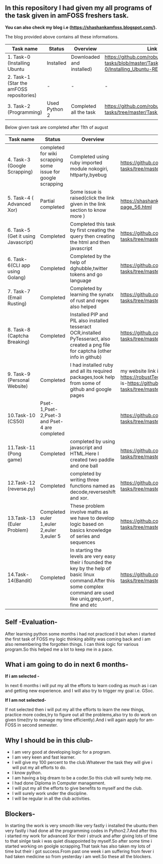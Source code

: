 ## In this repository I had given my all programs of the task given in amFOSS freshers task.
**You can also check my blog i.e (https://shashankamfoss.blogspot.com/).**


The blog provided above contains all these informations.



|Task name                       |Status       |Overview               |Link |                                                         
|--------------------------------|--------------------------------------------------------------|-------------|----------------|
|1. Task-0 (Installing Ubuntu      |Installed    |Downloaded and installed)|https://github.com/robustTechie/amfoss-tasks/blob/master/Task-0/Installing_Ubuntu-README.MD|
|2. Task-1 (Star the amFOSS repositories)|-|-|-|
|3. Task-2 (Programming)          |Used Python 2 |Completed all the task|https://github.com/robustTechie/amfoss-tasks/tree/master/Task-2|

Below given task are completed after 11th of august

|Task name                       |Status       |Overview               |Link |
|--------------------------------|-------------|-----------------------|-----|
|4. Task-3 (Google Scrapping)     |completed for wiki scrapping some issue for google scrapping|Completed using ruby imported module nokogiri, httparty,byebug|https://github.com/robustTechie/amfoss-tasks/tree/master/Task-3| 
|5. Task-4 ( Advanced Xor)|Partial completed|Some issue is raised(click the link given in the link section to know more )|https://shashankamfoss.blogspot.com/p/blog-page_56.html|
|6. Task-5 (Get it using Javascript) |Completed|Completed this task by first creating the query then creating the html and then javascript|https://github.com/robustTechie/amfoss-tasks/tree/master/Task-5|
|6. Task-6(CLI app using Golang)|Completed|Completed by the help of dghubble,twitter tokens and go language|https://github.com/robustTechie/amfoss-tasks/tree/master/Task-6|
|7. Task-7 (Email Rusting)|Completed|Completed by learning the synatx of rust and regex also helped|https://github.com/robustTechie/amfoss-tasks/tree/master/Task-7|
|8. Task-8 (Captcha Breaking)     |Completed |Installed  PIP and PIL also installed tesseract OCR,installed PyTesseract, also created a png file for captcha (other info in github)|https://github.com/robustTechie/amfoss-tasks/tree/master/Task-8 |
|9. Task-9 (Personal Website)|Completed|I had installed ruby and all its required packages,took help from some of github and google pages|my website link is-https://robustTechie.github.io/               and github link is-https://github.com/robustTechie/amfoss-tasks/tree/master/Task-9 |
|10.Task-10 (CS50)|Pset-1,Pset-2,Pset-3 and Pset-4 are completed||https://github.com/robustTechie/amfoss-tasks/tree/master/Task-10|
|11.Task-11 (Pong game)|Completed |completed by using javascript and HTML.Here I created two paddle and one ball|https://github.com/robustTechie/amfoss-tasks/tree/master/Task-11|
|12.Task-12 (reverse.py)|Completed |completed by writing three functions named as decode,reverseshift and xor.|https://github.com/robustTechie/amfoss-tasks/tree/master/Task-12|
|13.Task-13 (Euler Problem)|Completed euler 1,euler 2,euler 3,euler 5|These problem involve maths as we have to develop logic based on basics knowledge of series and sequences|https://github.com/robustTechie/amfoss-tasks/tree/master/Task-13|
|14.Task-14(Bandit)|Completed|In starting the levels are very easy their i founded the key by the help of basic linux command.After this some complex command are used like uniq,grep,sort , fine and etc|https://github.com/robustTechie/amfoss-tasks/tree/master/Task-14| 





## Self -Evaluation- 
After learning python some months i had not practiced it but when i started the first task of FOSS my logic thinking                     ability was coming back and i am also remembering the forgotten things. I can think logic for various program.So this                   helped me a lot to keep me in a pace.

## What i am going to do in next 6 months-
**If i am selected -**


In next 6 months i will put my all the efforts to learn coding as much as i can  and getting new experience.                            and I will also try to trigger my goal i.e. GSoc.

**If I am not selected-**


If not selected then i will put my all the efforts to learn the new things, practice more codes,try to figure out all the problems,also try to do work on given time(try to manage my time efficiently).And i will again apply for am-FOSS in second semester.


## Why I should be in this club-
* I am very good at developing logic for a program.
* I am very keen and fast learner.
* I will give my 100 percent to the club.Whatever the task they will give i will put my all efforts to do.
* I know python.
* I am having a big dream to be a coder.So this club will surely help me.
* I had done Diploma in Computer management.
* I will put my all the efforts to give benefits to myself and the club.
* I will surely work under the discipline.
* I will be regular in all the club activities.

## Blockers-
In starting the work is very smooth like very fastly i installed the ubuntu then very fastly i had done all the programming codes in Python2.7.And after this i started my work for advanced Xor their i struck and after giving lots of time to that sinlge task i was quiet disappointed by myself.So after some time i started working on goolgle scrapping.That task has also taken my lots of time but their i got success.From past one week i am suffering from fever i had taken medicine so from yesterday i am well.So these all the blockers.


